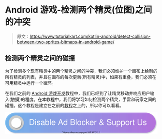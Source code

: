 # Android 游戏-检测两个精灵(位图)之间的冲突

> 原文：<https://www.tutorialkart.com/kotlin-android/detect-collision-between-two-sprites-bitmaps-in-android-game/>

## 检测两个精灵之间的碰撞

为了检测多个现有精灵中的两个精灵之间的冲突，我们必须维护一个画布上绘制的所有精灵的列表，并且在画布的每次更新(所有精灵)中，如果有重叠，我们必须在可用精灵中运行一个循环。

在我们之前的 [Android 游戏开发](https://www.tutorialkart.com/kotlin-android/get-started-with-android-game-development/)教程中，我们已经到了让精灵移动并响应用户输入(触摸)的程度。在本教程中，我们将学习如何检测两个精灵，手雷和玩家之间的碰撞。这个教程是建立在之前的[教程](https://www.tutorialkart.com/kotlin-android/get-started-with-android-game-development/)之上的，所以你可以看看。

[![](img/925da31b32d6bc3827932f6c8afb11bb.png)](https://www.tutorialkart.com/)